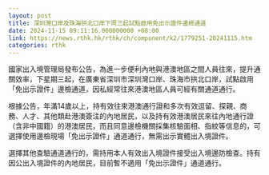 ```yaml
---
layout: post
title: 深圳灣口岸及珠海拱北口岸下周三起試點啟用免出示證件邊檢通道
date: 2024-11-15 09:11:16.000000000 +08:00
link: https://news.rthk.hk/rthk/ch/component/k2/1779251-20241115.htm
categories: rthk
---
```


國家出入境管理局發布公告，為進一步便利內地與港澳地區之間人員往來，提升通關效率，下星期三起，在廣東省深圳市深圳灣口岸、珠海市拱北口岸，試點啟用「免出示證件」邊檢通道，因私經常往來港澳地區人員可經有關通道通行。

根據公告，年滿14歲以上，持有效往來港澳通行證和多次有效逗留、探親、商務、人才、其他類赴港澳簽注的內地居民，以及持有效港澳居民來往內地通行證（含非中國籍）的港澳居民，而且同意邊檢機關採集核驗面相、指紋等信息的，可選擇使用邊檢現場「免出示證件」通道通行，無需出示實體出入境證件。

選擇其他查驗通道通行的，需持用本人有效出入境證件接受出入境邊防檢查。持有因公出入境證件的內地居民，目前暫不適用「免出示證件」通道通行。
